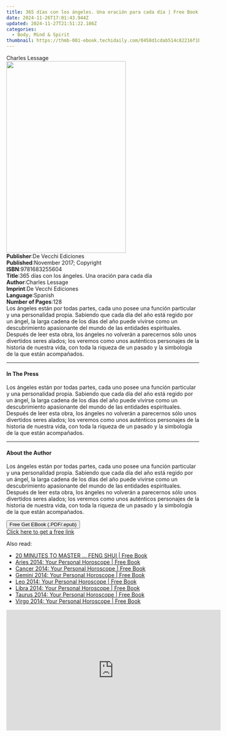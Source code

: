 ```yaml
---
title: 365 días con los ángeles. Una oración para cada día | Free Book
date: 2024-11-26T17:01:43.944Z
updated: 2024-11-27T21:51:22.186Z
categories:
  - Body, Mind & Spirit
thumbnail: https://thmb-001-ebook.techidaily.com/0458d1cdab514c82216f1bc093697f5781a1c0c8bdbec0bc169947f679b80449.jpg
---
```

<main id="book-container">
  <div class="flex flex-col">
    <div class="book-brief flex-1 py-6 px-4 sm:p-6 md:py-10 md:px-8">
      <!-- brief-->
      <div class="book-brief-main">Charles Lessage</div>
    </div>
    <div
      class="book-meta-info flex-1 grid gap-4 col-start-1 col-end-3 row-start-1 sm:mb-6 sm:grid-cols-4 lg:gap-6 lg:col-start-2 lg:row-end-6 lg:row-span-6 lg:mb-0"
    >
      <div
        class="book-meta-info-left place-content-center mt-4 p-4 text-sm leading-6 col-start-2 col-span-2 dark:text-slate-400"
      >
        <img
          class="w-full h-500 object-cover rounded-lg sm:h-255 sm:col-span-2 lg:col-span-full"
          src="https://img-001-ebook.techidaily.com/2fdb844209d61f1b568ea2bd65d4f2197038ddc88297f92f058eeecce76eba8d.jpg"
          alt=""
          width="312"
          height="500"
        />
      </div>
      <div
        class="book-meta-info-right mt-2 col-start-1 row-start-2 col-span-3 self-center"
      >
        <!-- meta data  -->
        <div class="flex flex-col px-4 md:px-8">
          <div class="flex-1">
            <strong>Publisher</strong>:<span class="px-2"
              >De Vecchi Ediciones</span
            >
          </div>
          <div class="flex-1">
            <strong>Published</strong>:<span class="px-2"
              >November 2017; Copyright</span
            >
          </div>
          <div class="flex-1">
            <strong>ISBN</strong>:<span class="px-2">9781683255604</span>
          </div>
          <div class="flex-1">
            <strong>Title</strong>:<span class="px-2"
              >365 días con los ángeles. Una oración para cada día</span
            >
          </div>
          <div class="flex-1">
            <strong>Author</strong>:<span class="px-2">Charles Lessage</span>
          </div>
          <div class="flex-1">
            <strong>Imprint</strong>:<span class="px-2"
              >De Vecchi Ediciones</span
            >
          </div>
          <div class="flex-1">
            <strong>Language</strong>:<span class="px-2">Spanish</span>
          </div>
          <div class="flex-1">
            <strong>Number of Pages</strong>:<span class="px-2">128</span>
          </div>
        </div>
      </div>
    </div>
    <div class="book-description flex-1 py-6 px-4 sm:p-6 md:py-10 md:px-8">
      <div class="book-description-main">
        <div accordion-content="" id="description">
          Los ángeles están por todas partes, cada uno posee una función
          particular y una personalidad propia. Sabiendo que cada día del año
          está regido por un ángel, la larga cadena de los días del año puede
          vivirse como un descubrimiento apasionante del mundo de las entidades
          espirituales. Después de leer esta obra, los ángeles no volverán a
          parecernos sólo unos divertidos seres alados; los veremos como unos
          auténticos personajes de la historia de nuestra vida, con toda la
          riqueza de un pasado y la simbología de la que están acompañados.
        </div>
      </div>
    </div>
    <div class="book-excerpts flex-1 py-6 px-4 sm:p-6 md:py-10 md:px-8">
      <!-- excerpts-->
      <div class="book-excerpts-main">
        <hr />
        <h4 class="placeholder placeholder-heading">
          <span>In The Press</span>
        </h4>
        <p>
          Los ángeles están por todas partes, cada uno posee una función
          particular y una personalidad propia. Sabiendo que cada día del año
          está regido por un ángel, la larga cadena de los días del año puede
          vivirse como un descubrimiento apasionante del mundo de las entidades
          espirituales. Después de leer esta obra, los ángeles no volverán a
          parecernos sólo unos divertidos seres alados; los veremos como unos
          auténticos personajes de la historia de nuestra vida, con toda la
          riqueza de un pasado y la simbología de la que están acompañados.
        </p>
      </div>
    </div>
    <div class="book-about-author flex-1 py-6 px-4 sm:p-6 md:py-10 md:px-8">
      <!-- about author-->
      <div class="book-main-author-main">
        <hr />
        <h4 class="placeholder placeholder-heading">
          <span>About the Author</span>
        </h4>
        <p>
          Los ángeles están por todas partes, cada uno posee una función
          particular y una personalidad propia. Sabiendo que cada día del año
          está regido por un ángel, la larga cadena de los días del año puede
          vivirse como un descubrimiento apasionante del mundo de las entidades
          espirituales. Después de leer esta obra, los ángeles no volverán a
          parecernos sólo unos divertidos seres alados; los veremos como unos
          auténticos personajes de la historia de nuestra vida, con toda la
          riqueza de un pasado y la simbología de la que están acompañados.
        </p>
      </div>
    </div>
    <div class="book-free-get flex-1 py-6 px-4 sm:p-6 md:py-10 md:px-8">
      <button
        id="btn-free-get"
        class="bg-blue-500 hover:bg-blue-700 text-white font-bold py-2 px-4 rounded"
      >
        Free Get EBook (.PDF/.epub)
      </button>
      <div id="countdown-display" class="px-2 text-lg mt-2"></div>
      <a
        id="free-link"
        class="hidden bg-blue-500 hover:bg-blue-700 text-white font-bold py-2 px-4 rounded"
        href="https://www.ebooks.com/en-us/book/95918159/365-d-as-con-los-ngeles-una-oraci-n-para-cada-d-a/charles-lessage/"
        target="_blank"
        >Click here to get a free link</a
      >
    </div>
    <script>
      let countdownTime = 0;
      let countdownInterval = null;
      document
        .getElementById('btn-free-get')
        .addEventListener('click', startCountdown);
      function startCountdown() {
        countdownTime = new Date().getTime() + 60000 * 3;
        countdownInterval = setInterval(updateCountdown, 1000);
        document.getElementById('btn-free-get').disabled = true;
        document
          .getElementById('btn-free-get')
          .classList.add('bg-gray-500', 'cursor-not-allowed');
      }
      function updateCountdown() {
        let currentTime = new Date().getTime();
        let timeLeft = countdownTime - currentTime;
        let secondsLeft = Math.floor(timeLeft / 1000);
        document.getElementById('countdown-display').innerHTML =
          `Remaining time: ${secondsLeft} seconds.`;
        if (secondsLeft <= 0) {
          clearInterval(countdownInterval);
          document.getElementById('btn-free-get').classList.add('hidden');
          document.getElementById('free-link').classList.remove('hidden');
          document.getElementById('countdown-display').innerHTML = '';
        }
      }
    </script>
  </div>
</main>

<ins class="adsbygoogle"
      style="display:block"
      data-ad-client="ca-pub-7571918770474297"
      data-ad-slot="8358498916"
      data-ad-format="auto"
      data-full-width-responsive="true"></ins>
    

<span class="atpl-alsoreadstyle">Also read:</span>
<div><ul>
<li><a href="https://novels-ebooks.techidaily.com/2212382-9780007529421-20-minutes-to-master-feng-shui/"><u>20 MINUTES TO MASTER ... FENG SHUI | Free Book</u></a></li>
<li><a href="https://novels-ebooks.techidaily.com/2212454-9780007536818-aries-2014-your-personal-horoscope/"><u>Aries 2014: Your Personal Horoscope | Free Book</u></a></li>
<li><a href="https://novels-ebooks.techidaily.com/2212457-9780007536849-cancer-2014-your-personal-horoscope/"><u>Cancer 2014: Your Personal Horoscope | Free Book</u></a></li>
<li><a href="https://novels-ebooks.techidaily.com/2212456-9780007536832-gemini-2014-your-personal-horoscope/"><u>Gemini 2014: Your Personal Horoscope | Free Book</u></a></li>
<li><a href="https://novels-ebooks.techidaily.com/2212458-9780007536856-leo-2014-your-personal-horoscope/"><u>Leo 2014: Your Personal Horoscope | Free Book</u></a></li>
<li><a href="https://novels-ebooks.techidaily.com/2212460-9780007536870-libra-2014-your-personal-horoscope/"><u>Libra 2014: Your Personal Horoscope | Free Book</u></a></li>
<li><a href="https://novels-ebooks.techidaily.com/2212455-9780007536825-taurus-2014-your-personal-horoscope/"><u>Taurus 2014: Your Personal Horoscope | Free Book</u></a></li>
<li><a href="https://novels-ebooks.techidaily.com/2212459-9780007536863-virgo-2014-your-personal-horoscope/"><u>Virgo 2014: Your Personal Horoscope | Free Book</u></a></li>
</ul></div>

<!-- affiliate ads begin -->
<iframe width="560" height="315" src="https://www.youtube.com/embed/-Bov2KfWQ_Y?si=MnVczisgeJ-sGW2r&autoplay=1" title="YouTube video player" frameborder="0" allow="accelerometer; autoplay; clipboard-write; encrypted-media; gyroscope; picture-in-picture; web-share" referrerpolicy="strict-origin-when-cross-origin" allowfullscreen></iframe>
<!-- affiliate ads end -->

